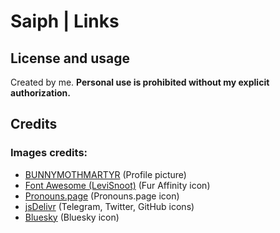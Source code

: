 # Saiph | Links

## License and usage

Created by me. **Personal use is prohibited without my explicit authorization.**

## Credits

### Images credits:
* [BUNNYMOTHMARTYR](https://bunnymothmartyr.carrd.co/) (Profile picture)
* [Font Awesome (LeviSnoot)](https://github.com/FortAwesome/Font-Awesome/issues/16573#issuecomment-1224236661) (Fur Affinity icon)
* [Pronouns.page](https://en.pronouns.page/) (Pronouns.page icon)
* [jsDelivr](https://www.jsdelivr.com/) (Telegram, Twitter, GitHub icons)
* [Bluesky](https://drive.google.com/drive/folders/1RDpuQOQMfM9mXQ61wUYWNZUbgvDc8r-n) (Bluesky icon)
